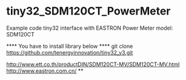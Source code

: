 # tiny32_SDM120CT_PowerMeter
Example code tiny32 interface with EASTRON Power Meter model: SDM120CT

**** You have to install library below ****
git clone https://github.com/tenergyinnovation/tiny32_v3.git

http://www.ett.co.th/productDIN/SDM120CT-MV/SDM120CT-MV.html
http://www.eastron.com.cn/
**
